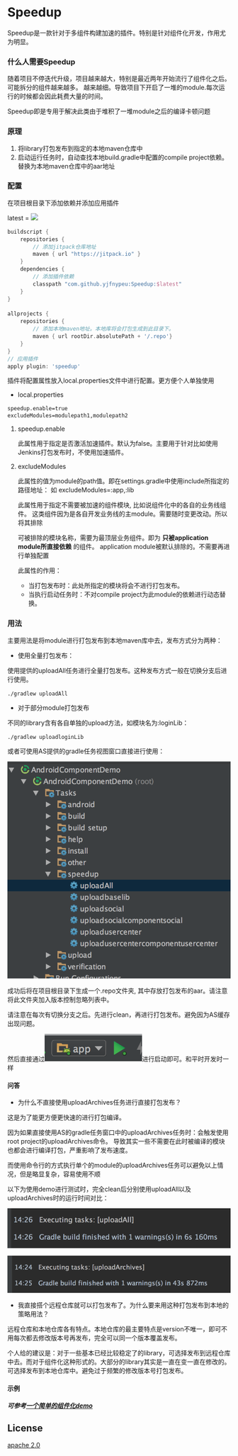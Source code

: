 # Speedup

Speedup是一款针对于多组件构建加速的插件。特别是针对组件化开发，作用尤为明显。

### 什么人需要Speedup

随着项目不停迭代升级，项目越来越大，特别是最近两年开始流行了组件化之后。可能拆分的组件越来越多。
越来越细。导致项目下开启了一堆的module.每次运行的时候都会因此耗费大量的时间。

Speedup即是专用于解决此类由于堆积了一堆module之后的编译卡顿问题

### 原理

1. 将library打包发布到指定的本地maven仓库中
2. 启动运行任务时，自动查找本地build.gradle中配置的compile project依赖。替换为本地maven仓库中的aar地址

### 配置

在项目根目录下添加依赖并添加应用插件

latest = [![](https://jitpack.io/v/yjfnypeu/Speedup.svg)](https://jitpack.io/#yjfnypeu/Speedup)

```groovy
buildscript {
    repositories {
        // 添加jitpack仓库地址
        maven { url "https://jitpack.io" }
    }
    dependencies {
        // 添加插件依赖
        classpath "com.github.yjfnypeu:Speedup:$latest"
    }
}

allprojects {
    repositories {
        // 添加本地maven地址。本地库将会打包生成到此目录下。
        maven { url rootDir.absolutePath + '/.repo'}
    }
}
// 应用插件
apply plugin: 'speedup'
```

插件将配置属性放入local.properties文件中进行配置。更方便个人单独使用

- local.properties

```
speedup.enable=true
excludeModules=modulepath1,modulepath2
```

1. speedup.enable
    
    此属性用于指定是否激活加速插件。默认为false。主要用于针对比如使用Jenkins打包发布时，不使用加速插件。

2. excludeModules
    
    此属性的值为module的path值。即在settings.gradle中使用include所指定的路径地址：
    如 excludeModules=:app,:lib
    
    此属性用于指定不需要被加速的组件模块, 比如说组件化中的各自的业务线组件。
    这类组件因为是各自开发业务线的主module。需要随时变更改动。所以将其排除
    
    可被排除的模块名称，需要为最顶层业务组件。即为 **只被application module所直接依赖** 的组件。
    application module被默认排除的。不需要再进行单独配置
    
    此属性的作用：
    - 当打包发布时：此处所指定的模块将会不进行打包发布。
    - 当执行启动任务时：不对compile project为此module的依赖进行动态替换。
    
### 用法

主要用法是将module进行打包发布到本地maven库中去，发布方式分为两种：

- 使用全量打包发布：

使用提供的uploadAll任务进行全量打包发布。这种发布方式一般在切换分支后进行使用。

```
./gradlew uploadAll
```

- 对于部分module打包发布

不同的library含有各自单独的upload方法，如模块名为:loginLib：

```
./gradlew uploadloginLib
```

或者可使用AS提供的gradle任务视图窗口直接进行使用：

![upload](./pics/upload.png)


成功后将在项目根目录下生成一个.repo文件夹, 其中存放打包发布的aar。请注意将此文件夹加入版本控制忽略列表中。

请注意在每次有切换分支之后。先进行clean，再进行打包发布。避免因为AS缓存出现问题。
    
然后直接通过![launch](./pics/launch.png)进行启动即可。和平时开发时一样

#### 问答

- 为什么不直接使用uploadArchives任务进行直接打包发布？

这是为了能更方便更快速的进行打包编译。

因为如果直接使用AS的gradle任务窗口中的uploadArchives任务时：会触发使用root project的uploadArchives命令。
导致其实一些不需要在此时被编译的模块也都会进行编译打包，严重影响了发布速度。

而使用命令行的方式执行单个的module的uploadArchives任务可以避免以上情况，但是略显复杂，容易使用不顺

以下为使用demo进行测试时，完全clean后分别使用uploadAll以及uploadArchives时的运行时间对比：

![uploadAll](./pics/uploadAll.png)

![uploadArchives](./pics/uploadArchives.png)

- 我直接搭个远程仓库就可以打包发布了。为什么要来用这种打包发布到本地的策略用法？

远程仓库和本地仓库各有特点。本地仓库的最主要特点是version不唯一，即可不用每次都去修改版本号再发布，完全可以同一个版本覆盖发布。

个人给的建议是：对于一些基本已经比较稳定了的library，可选择发布到远程仓库中去。而对于组件化这种形式的。大部分的library其实是一直在变一直在修改的。可选择发布到本地仓库中。避免过于频繁的修改版本号打包发布。

#### 示例

***可参考[一个简单的组件化demo](https://github.com/yjfnypeu/AndroidComponent)***
    
## License
[apache 2.0](./LICENCE)